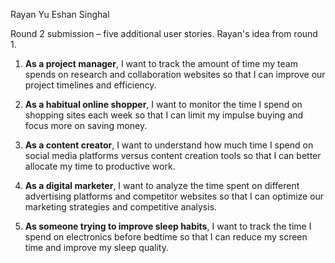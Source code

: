 Rayan Yu
Eshan Singhal

Round 2 submission – five additional user stories. Rayan's idea from round 1.

1. **As a project manager**, I want to track the amount of time my team spends on research and collaboration websites so that I can improve our project timelines and efficiency.

2. **As a habitual online shopper**, I want to monitor the time I spend on shopping sites each week so that I can limit my impulse buying and focus more on saving money.

3. **As a content creator**, I want to understand how much time I spend on social media platforms versus content creation tools so that I can better allocate my time to productive work.

4. **As a digital marketer**, I want to analyze the time spent on different advertising platforms and competitor websites so that I can optimize our marketing strategies and competitive analysis.

5. **As someone trying to improve sleep habits**, I want to track the time I spend on electronics before bedtime so that I can reduce my screen time and improve my sleep quality.

